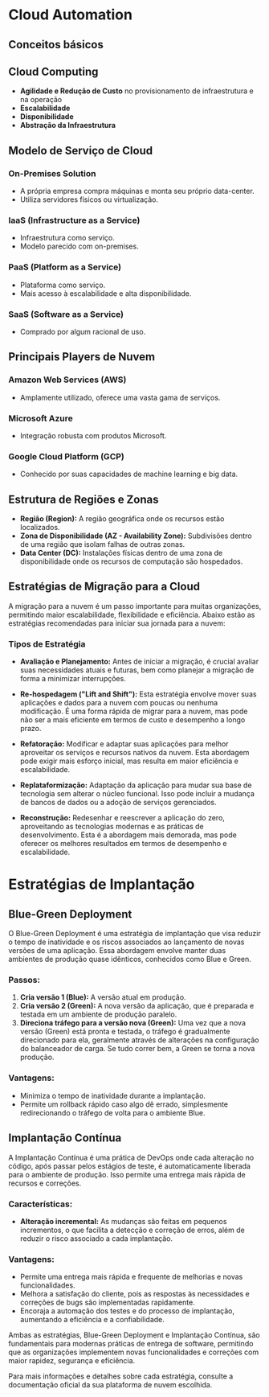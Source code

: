 # Cloud Automation

## Conceitos básicos

## Cloud Computing

- **Agilidade e Redução de Custo** no provisionamento de infraestrutura e na operação
- **Escalabilidade**
- **Disponibilidade**
- **Abstração da Infraestrutura**

## Modelo de Serviço de Cloud

### On-Premises Solution
- A própria empresa compra máquinas e monta seu próprio data-center.
- Utiliza servidores físicos ou virtualização.

### IaaS (Infrastructure as a Service)
- Infraestrutura como serviço.
- Modelo parecido com on-premises.

### PaaS (Platform as a Service)
- Plataforma como serviço.
- Mais acesso à escalabilidade e alta disponibilidade.

### SaaS (Software as a Service)
- Comprado por algum racional de uso.

## Principais Players de Nuvem

### Amazon Web Services (AWS)
- Amplamente utilizado, oferece uma vasta gama de serviços.

### Microsoft Azure
- Integração robusta com produtos Microsoft.

### Google Cloud Platform (GCP)
- Conhecido por suas capacidades de machine learning e big data.


## Estrutura de Regiões e Zonas

- **Região (Region):** A região geográfica onde os recursos estão localizados.
- **Zona de Disponibilidade (AZ - Availability Zone):** Subdivisões dentro de uma região que isolam falhas de outras zonas.
- **Data Center (DC):** Instalações físicas dentro de uma zona de disponibilidade onde os recursos de computação são hospedados.

## Estratégias de Migração para a Cloud

A migração para a nuvem é um passo importante para muitas organizações, permitindo maior escalabilidade, flexibilidade e eficiência. Abaixo estão as estratégias recomendadas para iniciar sua jornada para a nuvem:

### Tipos de Estratégia

- **Avaliação e Planejamento:** Antes de iniciar a migração, é crucial avaliar suas necessidades atuais e futuras, bem como planejar a migração de forma a minimizar interrupções.

- **Re-hospedagem ("Lift and Shift"):** Esta estratégia envolve mover suas aplicações e dados para a nuvem com poucas ou nenhuma modificação. É uma forma rápida de migrar para a nuvem, mas pode não ser a mais eficiente em termos de custo e desempenho a longo prazo.

- **Refatoração:** Modificar e adaptar suas aplicações para melhor aproveitar os serviços e recursos nativos da nuvem. Esta abordagem pode exigir mais esforço inicial, mas resulta em maior eficiência e escalabilidade.

- **Replataformização:** Adaptação da aplicação para mudar sua base de tecnologia sem alterar o núcleo funcional. Isso pode incluir a mudança de bancos de dados ou a adoção de serviços gerenciados.

- **Reconstrução:** Redesenhar e reescrever a aplicação do zero, aproveitando as tecnologias modernas e as práticas de desenvolvimento. Esta é a abordagem mais demorada, mas pode oferecer os melhores resultados em termos de desempenho e escalabilidade.

# Estratégias de Implantação

## Blue-Green Deployment

O Blue-Green Deployment é uma estratégia de implantação que visa reduzir o tempo de inatividade e os riscos associados ao lançamento de novas versões de uma aplicação. Essa abordagem envolve manter duas ambientes de produção quase idênticos, conhecidos como Blue e Green.

### Passos:

1. **Cria versão 1 (Blue):** A versão atual em produção.
2. **Cria versão 2 (Green):** A nova versão da aplicação, que é preparada e testada em um ambiente de produção paralelo.
3. **Direciona tráfego para a versão nova (Green):** Uma vez que a nova versão (Green) está pronta e testada, o tráfego é gradualmente direcionado para ela, geralmente através de alterações na configuração do balanceador de carga. Se tudo correr bem, a Green se torna a nova produção.

### Vantagens:

- Minimiza o tempo de inatividade durante a implantação.
- Permite um rollback rápido caso algo dê errado, simplesmente redirecionando o tráfego de volta para o ambiente Blue.

## Implantação Contínua

A Implantação Contínua é uma prática de DevOps onde cada alteração no código, após passar pelos estágios de teste, é automaticamente liberada para o ambiente de produção. Isso permite uma entrega mais rápida de recursos e correções.

### Características:

- **Alteração incremental:** As mudanças são feitas em pequenos incrementos, o que facilita a detecção e correção de erros, além de reduzir o risco associado a cada implantação.

### Vantagens:

- Permite uma entrega mais rápida e frequente de melhorias e novas funcionalidades.
- Melhora a satisfação do cliente, pois as respostas às necessidades e correções de bugs são implementadas rapidamente.
- Encoraja a automação dos testes e do processo de implantação, aumentando a eficiência e a confiabilidade.

Ambas as estratégias, Blue-Green Deployment e Implantação Contínua, são fundamentais para modernas práticas de entrega de software, permitindo que as organizações implementem novas funcionalidades e correções com maior rapidez, segurança e eficiência.


Para mais informações e detalhes sobre cada estratégia, consulte a documentação oficial da sua plataforma de nuvem escolhida.

